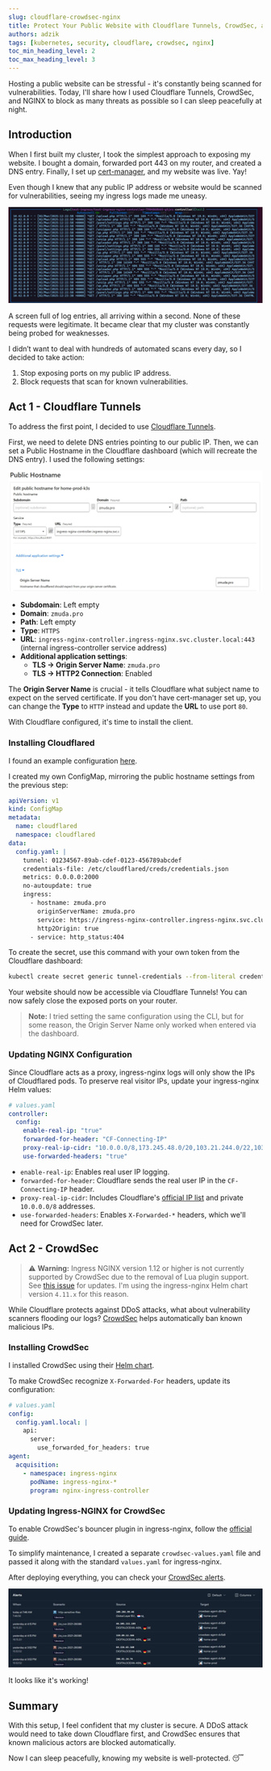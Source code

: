 ```yaml
---
slug: cloudflare-crowdsec-nginx
title: Protect Your Public Website with Cloudflare Tunnels, CrowdSec, and NGINX
authors: adzik
tags: [kubernetes, security, cloudflare, crowdsec, nginx]
toc_min_heading_level: 2
toc_max_heading_level: 3
---
```


Hosting a public website can be stressful - it's constantly being scanned for vulnerabilities.
Today, I'll share how I used Cloudflare Tunnels, CrowdSec, and NGINX
to block as many threats as possible so I can sleep peacefully at night.

<!-- truncate -->

## Introduction

When I first built my cluster, I took the simplest approach to exposing my website.
I bought a domain, forwarded port 443 on my router, and created a DNS entry.
Finally, I set up [cert-manager](https://cert-manager.io/), and my website was live. Yay!

Even though I knew that any public IP address or website would be scanned for vulnerabilities,
seeing my ingress logs made me uneasy.

![ingress logs](logs.webp)

A screen full of log entries, all arriving within a second. None of these requests were legitimate.
It became clear that my cluster was constantly being probed for weaknesses.

I didn’t want to deal with hundreds of automated scans every day, so I decided to take action:

1. Stop exposing ports on my public IP address.
2. Block requests that scan for known vulnerabilities.

## Act 1 - Cloudflare Tunnels

To address the first point, I decided to use
[Cloudflare Tunnels](https://developers.cloudflare.com/cloudflare-one/connections/connect-networks/get-started/create-remote-tunnel/).

First, we need to delete DNS entries pointing to our public IP.
Then, we can set a Public Hostname in the Cloudflare dashboard (which will recreate the DNS entry).
I used the following settings:

![Cloudflare](cloudflare.webp)

- **Subdomain**: Left empty
- **Domain**: `zmuda.pro`
- **Path**: Left empty
- **Type**: `HTTPS`
- **URL**: `ingress-nginx-controller.ingress-nginx.svc.cluster.local:443` (internal ingress-controller service address)
- **Additional application settings**:
  - **TLS → Origin Server Name**: `zmuda.pro`
  - **TLS → HTTP2 Connection**: Enabled

The **Origin Server Name** is crucial - it tells Cloudflare what subject name to expect on the served certificate.
If you don't have cert-manager set up, you can change the **Type** to `HTTP` instead and update the **URL** to use port `80`.

With Cloudflare configured, it's time to install the client.

### Installing Cloudflared

I found an example configuration
[here](https://github.com/cloudflare/argo-tunnel-examples/blob/master/named-tunnel-k8s/cloudflared.yaml).

I created my own ConfigMap, mirroring the public hostname settings from the previous step:

```yaml
apiVersion: v1
kind: ConfigMap
metadata:
  name: cloudflared
  namespace: cloudflared
data:
  config.yaml: |
    tunnel: 01234567-89ab-cdef-0123-456789abcdef
    credentials-file: /etc/cloudflared/creds/credentials.json
    metrics: 0.0.0.0:2000
    no-autoupdate: true
    ingress:
      - hostname: zmuda.pro
        originServerName: zmuda.pro
        service: https://ingress-nginx-controller.ingress-nginx.svc.cluster.local:443
        http2Origin: true
      - service: http_status:404
```

To create the secret, use this command with your own token from the Cloudflare dashboard:

```bash
kubectl create secret generic tunnel-credentials --from-literal credentials.json=eyJBY...
```

Your website should now be accessible via Cloudflare Tunnels!
You can now safely close the exposed ports on your router.

> **Note:** I tried setting the same configuration using the CLI, but for some reason,
> the Origin Server Name only worked when entered via the dashboard.

### Updating NGINX Configuration

Since Cloudflare acts as a proxy, ingress-nginx logs will only show the IPs of Cloudflared pods.
To preserve real visitor IPs, update your ingress-nginx Helm values:

```yaml
# values.yaml
controller:
  config:
    enable-real-ip: "true"
    forwarded-for-header: "CF-Connecting-IP"
    proxy-real-ip-cidr: "10.0.0.0/8,173.245.48.0/20,103.21.244.0/22,103.22.200.0/22,103.31.4.0/22,141.101.64.0/18,108.162.192.0/18,190.93.240.0/20,188.114.96.0/20,197.234.240.0/22,198.41.128.0/17,162.158.0.0/15,104.16.0.0/13,104.24.0.0/14,172.64.0.0/13,131.0.72.0/22"
    use-forwarded-headers: "true"
```

- `enable-real-ip`: Enables real user IP logging.
- `forwarded-for-header`: Cloudflare sends the real user IP in the `CF-Connecting-IP` header.
- `proxy-real-ip-cidr`: Includes Cloudflare's [official IP list](https://www.cloudflare.com/ips-v4/#) and private `10.0.0.0/8` addresses.
- `use-forwarded-headers`: Enables `X-Forwarded-*` headers, which we'll need for CrowdSec later.

## Act 2 - CrowdSec

> :warning: **Warning:** Ingress NGINX version 1.12 or higher is not currently supported by CrowdSec due to the removal of Lua plugin support.
> See [this issue](https://github.com/crowdsecurity/cs-openresty-bouncer/issues/60) for updates.
> I'm using the ingress-nginx Helm chart version `4.11.x` for this reason.

While Cloudflare protects against DDoS attacks, what about vulnerability scanners flooding our logs?
[CrowdSec](https://app.crowdsec.net/) helps automatically ban known malicious IPs.

### Installing CrowdSec

I installed CrowdSec using their [Helm chart](https://github.com/crowdsecurity/helm-charts/blob/main/charts/crowdsec/README.md).

To make CrowdSec recognize `X-Forwarded-For` headers, update its configuration:

```yaml
# values.yaml
config:
  config.yaml.local: |
    api:
      server:
        use_forwarded_for_headers: true
agent:
  acquisition:
    - namespace: ingress-nginx
      podName: ingress-nginx-*
      program: nginx-ingress-controller
```

### Updating Ingress-NGINX for CrowdSec

To enable CrowdSec's bouncer plugin in ingress-nginx, follow the [official guide](https://docs.crowdsec.net/u/bouncers/ingress-nginx).

To simplify maintenance, I created a separate `crowdsec-values.yaml` file and passed it along with the standard `values.yaml` for ingress-nginx.

After deploying everything, you can check your [CrowdSec alerts](https://app.crowdsec.net/alerts).

![CrowdSec](crowdsec.webp)

It looks like it's working!

## Summary

With this setup, I feel confident that my cluster is secure.
A DDoS attack would need to take down Cloudflare first, and CrowdSec ensures that known malicious actors are blocked automatically.

Now I can sleep peacefully, knowing my website is well-protected. 😴
